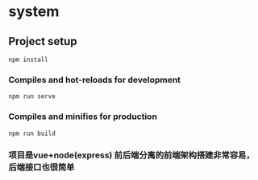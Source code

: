 # system

## Project setup
```
npm install
```

### Compiles and hot-reloads for development
```
npm run serve
```

### Compiles and minifies for production
```
npm run build
```

### 项目是vue+node(express) 前后端分离的前端架构搭建非常容易，后端接口也很简单


